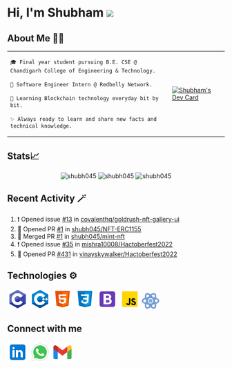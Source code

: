 # Hi, I'm Shubham <img src="https://github.com/TheDudeThatCode/TheDudeThatCode/blob/master/Assets/Hi.gif" width="29px" />

## About Me 👨‍💻 
<table> 
<tr> 
  <td>
    
    🎓 Final year student pursuing B.E. CSE @ Chandigarh College of Engineering & Technology.
    
    🌱 Software Engineer Intern @ Redbelly Network.
    
    🎯 Learning Blockchain technology everyday bit by bit.
    
    ✨ Always ready to learn and share new facts and technical knowledge. 
  </td>
<td >
    <a href="https://app.daily.dev/Shubh_dev"><img src="https://api.daily.dev/devcards/29970c05a54c451580d7a2ff2a0621f0.png?r=q39" width="400" alt="Shubham's Dev Card"/></a>
  </td>  
</tr>  
</table>


<!-- ![GitHub Activity Graph](https://activity-graph.herokuapp.com/graph?username=shubh045&theme=dracula&hide_border=true) -->

## Stats📈
<p align="center">
<img width="40%" src="https://github-readme-stats.vercel.app/api/top-langs?username=shubh045&show_icons=true&theme=dracula&title_color=ff8000&text_color=ffffff&bg_color=6a6a6a&locale=en&layout=compact&hide_border=true" alt="shubh045" />
  
<img width="48%" src="https://github-readme-stats.vercel.app/api?username=shubh045&show_icons=true&theme=dracula&title_color=ff8000&text_color=ffffff&bg_color=6a6a6a&locale=en&hide_border=true" alt="shubh045" />
  
<img width="48%" src="https://github-readme-streak-stats.herokuapp.com/?user=shubh045&theme=highcontrast&hide_border=true" alt="shubh045" />
</p>


## Recent Activity 🪄
<!--START_SECTION:activity-->
1. ❗ Opened issue [#13](https://github.com/covalenthq/goldrush-nft-gallery-ui/issues/13) in [covalenthq/goldrush-nft-gallery-ui](https://github.com/covalenthq/goldrush-nft-gallery-ui)
2. 💪 Opened PR [#1](https://github.com/shubh045/NFT-ERC1155/pull/1) in [shubh045/NFT-ERC1155](https://github.com/shubh045/NFT-ERC1155)
3. 🎉 Merged PR [#1](https://github.com/shubh045/mint-nft/pull/1) in [shubh045/mint-nft](https://github.com/shubh045/mint-nft)
4. ❗️ Opened issue [#35](https://github.com/mishra10008/Hactoberfest2022/issues/35) in [mishra10008/Hactoberfest2022](https://github.com/mishra10008/Hactoberfest2022)
5. 💪 Opened PR [#431](https://github.com/vinayskywalker/Hactoberfest2022/pull/431) in [vinayskywalker/Hactoberfest2022](https://github.com/vinayskywalker/Hactoberfest2022)
<!--END_SECTION:activity-->

## Technologies ⚙️
<p>
<img src="./images/icons8-c-programming-48.png" alt="C" />
<img src="./images/icons8-c++-48.png" alt="CPP" />
<img src="./images/icons8-html-5-48.png" alt="HTML" />
<img src="./images/icons8-css3-48.png" alt="CSS" />
<img src="./images/icons8-bootstrap-48.png" alt="Bootstrap" />
<img src="./images/icons8-javascript-48.png" alt="Javascript" />
<img src="./images/icons8-react-40.png" alt="React" />
</p>  

## Connect with me
<a href="https://www.linkedin.com/in/kshubham1/"> <img src="./images/icons8-linkedin-48.png" alt="linkedin" /></a>
<a href="https://wa.me/+917696017079"> <img src="./images/icons8-whatsapp-48.png" alt="whatsapp" /></a>
<a href="mailto:ikshubham1@gmail.com"> <img src="./images/icons8-gmail-48.png" alt="email" /></a>
